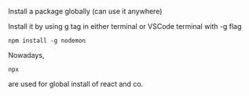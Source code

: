 Install a package globally (can use it anywhere)

Install it by using g tag in either terminal or VSCode terminal with -g flag

```
npm install -g nodemon
```

Nowadays,
```
npx
```
are used for global install of react and co.
